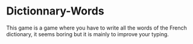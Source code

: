 # Dictionnary-Words
This game is a game where you have to write all the words of the French dictionary, it seems boring but it is mainly to improve your typing.
